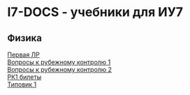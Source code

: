 I7-DOCS - учебники для ИУ7
============================

Физика
------

[Первая ЛР](https://github.com/Rilord/iu7-docs/blob/fizika/%D0%A4%D0%B8%D0%B7%D0%B8%D0%BA%D0%B0/%D0%9B%D0%B0%D0%B1%D0%BE%D1%80%D0%B0%D1%82%D0%BE%D1%80%D0%BD%D1%8B%D0%B5/%D0%9F%D0%B5%D1%80%D0%B2%D0%B0%D1%8F%20%D0%BB%D0%B0%D0%B1%D0%BE%D1%80%D0%B0%D1%82%D0%BE%D1%80%D0%BD%D0%B0%D1%8F/m1.pdf)  
[Вопросы к рубежному контролю 1](https://github.com/Rilord/iu7-docs/blob/fizika/%D0%A4%D0%B8%D0%B7%D0%B8%D0%BA%D0%B0/%D0%A0%D0%9A/%5B1%20%D0%A0%D0%9A%5D%D0%92%D0%BE%D0%BF%D1%80%D0%BE%D1%81%D1%8B%20%D0%BA%20%D1%80%D1%83%D0%B1%D0%B5%D0%B6%D0%BD%D0%BE%D0%BC%D1%83%20%D0%BA%D0%BE%D0%BD%D1%82%D1%80%D0%BE%D0%BB%D1%8E.pdf)    
[Вопросы к рубежному контролю 2](https://github.com/Rilord/iu7-docs/blob/fizika/%D0%A4%D0%B8%D0%B7%D0%B8%D0%BA%D0%B0/%D0%A0%D0%9A/%5B2%20%D0%A0%D0%9A%5D%D0%92%D0%BE%D0%BF%D1%80%D0%BE%D1%81%D1%8B%20%D0%BA%20%D1%80%D1%83%D0%B1%D0%B5%D0%B6%D0%BD%D0%BE%D0%BC%D1%83%20%D0%BA%D0%BE%D0%BD%D1%82%D1%80%D0%BE%D0%BB%D1%8E.pdf)  
[РК1 билеты](https://github.com/Rilord/iu7-docs/tree/fizika/%D0%A4%D0%B8%D0%B7%D0%B8%D0%BA%D0%B0/%D0%A0%D0%9A/%D0%A0%D0%9A1%20-%20%D0%91%D0%B8%D0%BB%D0%B5%D1%82%D1%8B)  
[Типовик 1](https://github.com/Rilord/iu7-docs/blob/fizika/%D0%A4%D0%B8%D0%B7%D0%B8%D0%BA%D0%B0/%D0%A2%D0%B8%D0%BF%D0%BE%D0%B2%D0%B8%D0%BA%201.pdf)  
